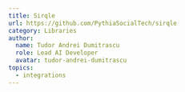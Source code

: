```yaml
---
title: Sirqle
url: https://github.com/PythiaSocialTech/sirqle
category: Libraries
author:
  name: Tudor Andrei Dumitrascu
  role: Lead AI Developer
  avatar: tudor-andrei-dumitrascu
topics:
  - integrations
---
```



